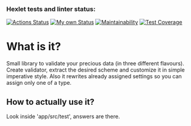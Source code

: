 ### Hexlet tests and linter status:
[![Actions Status](https://github.com/Alwodan/java-project-78/workflows/hexlet-check/badge.svg)](https://github.com/Alwodan/java-project-78/actions)
[![My own Status](https://github.com/Alwodan/java-project-78/workflows/tests/badge.svg)](https://github.com/Alwodan/java-project-78/actions)
[![Maintainability](https://api.codeclimate.com/v1/badges/199d5805dd3097a041e5/maintainability)](https://codeclimate.com/github/Alwodan/java-project-78/maintainability)
[![Test Coverage](https://api.codeclimate.com/v1/badges/199d5805dd3097a041e5/test_coverage)](https://codeclimate.com/github/Alwodan/java-project-78/test_coverage)
# What is it?
Small library to validate your precious data (in three different flavours). Create validator, extract the desired scheme and customize it in simple imperative style. Also it rewrites already assigned settings so you can assign only one of a type.
## How to actually use it?
Look inside 'app/src/test', answers are there.
